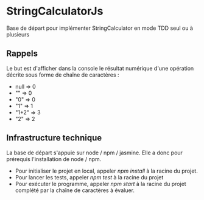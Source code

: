 # StringCalculatorJs

Base de départ pour implémenter StringCalculator en mode TDD seul ou à plusieurs

## Rappels

Le but est d'afficher dans la console le résultat numérique d'une opération décrite sous forme de chaîne de caractères :

- null => 0
- "" => 0
- "0" => 0
- "1" => 1
- "1+2" => 3
- "2" => 2

## Infrastructure technique

La base de départ s'appuie sur node / npm / jasmine. Elle a donc pour prérequis l'installation de node / npm.

- Pour initialiser le projet en local, appeler *npm install* à la racine du projet.
- Pour lancer les tests, appeler *npm test* à la racine du projet
- Pour exécuter le programme, appeler *npm start* à la racine du projet complété par la chaîne de caractères à évaluer.
